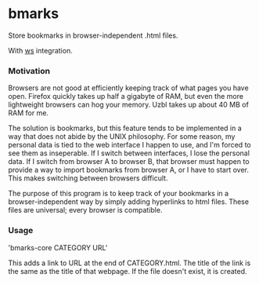 bmarks
======

Store bookmarks in browser-independent .html files.

With [ws](https://github.com/Antithesisx/ws) integration.

### Motivation

Browsers are not good at efficiently keeping track of what pages you have open. Firefox quickly takes up half a gigabyte of RAM, but even the more lightweight browsers can hog your memory. Uzbl takes up about 40 MB of RAM for me.

The solution is bookmarks, but this feature tends to be implemented in a way that does not abide by the UNIX philosophy. For some reason, my personal data is tied to the web interface I happen to use, and I'm forced to see them as inseperable. If I switch between interfaces, I lose the personal data. If I switch from browser A to browser B, that browser must happen to provide a way to import bookmarks from browser A, or I have to start over. This makes switching between browsers difficult.

The purpose of this program is to keep track of your bookmarks in a browser-independent way by simply adding hyperlinks to html files. These files are universal; every browser is compatible.

### Usage

'bmarks-core CATEGORY URL'

This adds a link to URL at the end of CATEGORY.html. The title of the link is the same as the title of that webpage. If the file doesn't exist, it is created.

